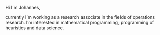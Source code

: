 Hi I´m Johannes,

currently I´m working as a research associate in the fields of operations research.
I’m interested in mathematical programming, programming of heuristics and data science.

